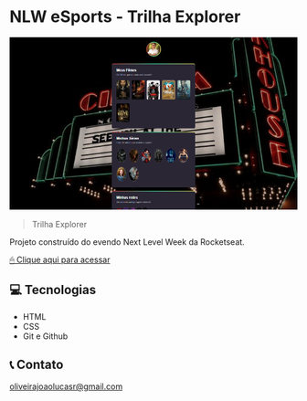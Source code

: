 # NLW eSports - Trilha Explorer
![preview2](./preview2.png)

> Trilha Explorer

Projeto construído do evendo Next Level Week da Rocketseat.

[ 🖱 Clique aqui para acessar](https://joaolucasre.github.io/nlw-projetofinal/)

## 💻 Tecnologias

- HTML
- CSS
- Git e Github

##  📞  Contato

oliveirajoaolucasr@gmail.com
